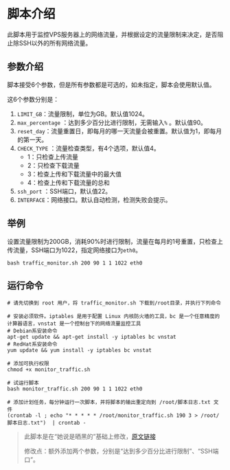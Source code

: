 # 脚本介绍

此脚本用于监控VPS服务器上的网络流量，并根据设定的流量限制来决定，是否阻止除SSH以外的所有网络流量。

## 参数介绍

脚本接受6个参数，但是所有参数都是可选的，如未指定，脚本会使用默认值。

这6个参数分别是：

1. `LIMIT_GB`：流量限制，单位为GB。默认值1024。
2. `max_percentage` ：达到多少百分比进行限制，无需输入`%` 。默认值90。
3. `reset_day`：流量重置日，即每月的哪一天流量会被重置。默认值为1，即每月的第一天。
4. `CHECK_TYPE` ：流量检查类型，有4个选项，默认值4。
   - 1：只检查上传流量
   - 2：只检查下载流量
   - 3：检查上传和下载流量中的最大值
   - 4：检查上传和下载流量的总和
5. `ssh_port` ：SSH端口，默认值22。
6. `INTERFACE`：网络接口。默认自动检测，检测失败会提示。

## 举例

设置流量限制为200GB，消耗90%时进行限制，流量在每月的1号重置，只检查上传流量，SSH端口为1022，指定网络接口为`eth0`。
```
bash traffic_monitor.sh 200 90 1 1 1022 eth0
```

## 运行命令

```
# 请先切换到 root 用户，将 traffic_monitor.sh 下载到/root目录，并执行下列命令

# 安装必须软件。iptables 是用于配置 Linux 内核防火墙的工具，bc 是一个任意精度的计算器语言，vnstat 是一个控制台下的网络流量监控工具
# Debian系安装命令
apt-get update && apt-get install -y iptables bc vnstat
# RedHat系安装命令
yum update && yum install -y iptables bc vnstat

# 添加可执行权限
chmod +x monitor_traffic.sh

# 试运行脚本
bash monitor_traffic.sh 200 90 1 1 1022 eth0

# 添加计划任务，每分钟运行一次脚本，并将脚本的输出重定向到 /root/脚本日志.txt 文件
(crontab -l ; echo "* * * * * /root/monitor_traffic.sh 190 3 > /root/脚本日志.txt")  | crontab -
```



> 此脚本是在“她说是晒黑的”基础上修改，[原文链接](https://www.nodeseek.com/post-127477-1)
>
> 修改点：额外添加两个参数，分别是“达到多少百分比进行限制”、“SSH端口”。
